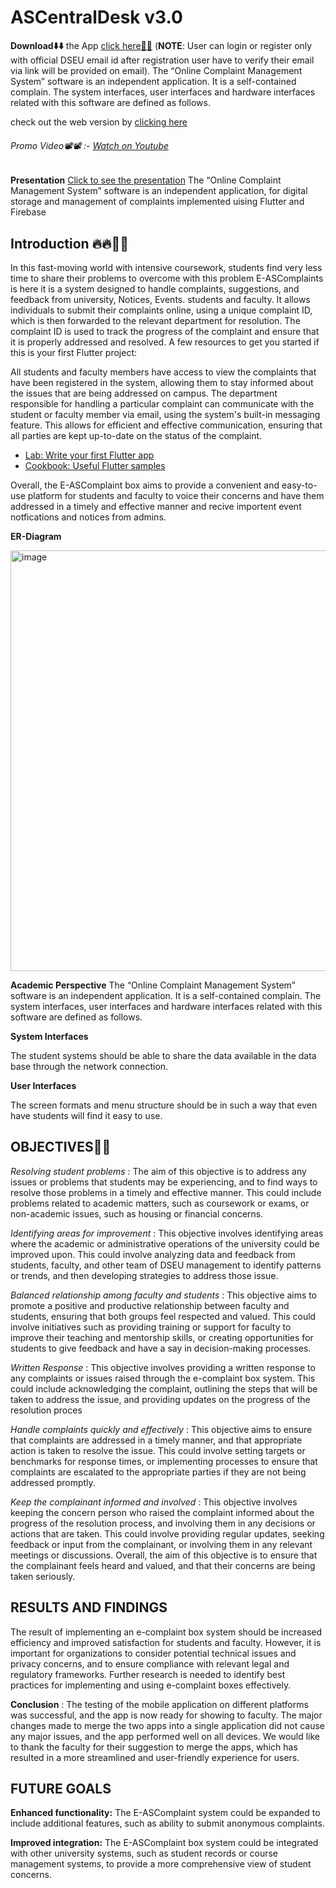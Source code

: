 # ASCentralDesk v3.0
 **Download⬇️⬇️** the App [click here📱📱](https://drive.google.com/file/d/1SN5V_c4d26h9QWtSSKGuLWQjqY4GjNKG/view?usp=share_link)    (**NOTE**: User can login or register only with official DSEU email id after registration user have to verify their email via link will be provided on email).
The “Online Complaint Management System” software is an independent application. It is a self-contained complain. The system interfaces, user interfaces and hardware interfaces related with this software are defined as follows.

check out the web version by [clicking here](https://github.com/Adityashahi4465/E-ASComplaint-Web)
###### Promo Video📽️📽️ :- [Watch on Youtube](https://www.youtube.com/watch?v=yJDTbuAsESw)
**Presentation** [Click to see the presentation](https://prezi.com/view/Tn6XXwUJb7WysuecKwV6/)
The “Online Complaint Management System” software is an independent application, for digital storage and management of complaints implemented uising Flutter and Firebase

## Introduction 🔥🔥👋👋

In this fast-moving world with intensive coursework, students find very less time to share their problems to overcome with this problem E-ASComplaints is here it is  a system designed to handle complaints, suggestions, and feedback from university, Notices, Events. 
students and faculty. It allows individuals to submit their complaints online, using a unique complaint ID, 
which is then forwarded to the relevant department for resolution. The complaint ID is used to track the 
progress of the complaint and ensure that it is properly addressed and resolved.
A few resources to get you started if this is your first Flutter project:

All students and faculty members have access to view the complaints that have been registered in the 
system, allowing them to stay informed about the issues that are being addressed on campus. The 
department responsible for handling a particular complaint can communicate with the student or faculty 
member via email, using the system's built-in messaging feature. This allows for efficient and effective 
communication, ensuring that all parties are kept up-to-date on the status of the complaint.
- [Lab: Write your first Flutter app](https://docs.flutter.dev/get-started/codelab)
- [Cookbook: Useful Flutter samples](https://docs.flutter.dev/cookbook)

Overall, the E-ASComplaint box aims to provide a convenient and easy-to-use platform for students and 
faculty to voice their concerns and have them addressed in a timely and effective manner and recive importent event notfications and notices from admins.

 **ER-Diagram**

 <img width="673" alt="image" src="https://user-images.githubusercontent.com/97585273/211216505-5a087d6b-4e90-4160-be8c-b65c8adcad3a.png">

**Academic Perspective**
The “Online Complaint Management System” software is an independent application. It is a self-contained 
complain. The system interfaces, user interfaces and hardware interfaces related with this software are 
defined as follows.

****System Interfaces****

The student systems should be able to share the data available in the data base through the network 
connection.

****User Interfaces****

The screen formats and menu structure should be in such a way that even have students will find it easy to 
use.


## OBJECTIVES🎯🎯
_Resolving student problems_ : The aim of this objective is to address any issues or problems that students 
may be experiencing, and to find ways to resolve those problems in a timely and effective manner. This 
could include problems related to academic matters, such as coursework or exams, or non-academic issues, 
such as housing or financial concerns.

_Identifying areas for improvement_ :  This objective involves identifying areas where the academic or 
administrative operations of the university could be improved upon. This could involve analyzing data and 
feedback from students, faculty, and other team of DSEU management to identify patterns or trends, and 
then developing strategies to address those issue.

_Balanced relationship among faculty and students_ :  This objective aims to promote a positive and 
productive relationship between faculty and students, ensuring that both groups feel respected and valued. 
This could involve initiatives such as providing training or support for faculty to improve their teaching 
and mentorship skills, or creating opportunities for students to give feedback and have a say in decision-making processes.

_Written Response_ : This objective involves providing a written response to any complaints or issues 
raised through the e-complaint box system. This could include acknowledging the complaint, outlining the 
steps that will be taken to address the issue, and providing updates on the progress of the resolution 
proces

_Handle complaints quickly and effectively_ : This objective aims to ensure that complaints are addressed 
in a timely manner, and that appropriate action is taken to resolve the issue. This could involve setting 
targets or benchmarks for response times, or implementing processes to ensure that complaints are 
escalated to the appropriate parties if they are not being addressed promptly.

_Keep the complainant informed and involved_ : This objective involves keeping the concern person who 
raised the complaint informed about the progress of the resolution process, and involving them in any 
decisions or actions that are taken. This could involve providing regular updates, seeking feedback or input 
from the complainant, or involving them in any relevant meetings or discussions. Overall, the aim of this 
objective is to ensure that the complainant feels heard and valued, and that their concerns are being taken 
seriously.

## RESULTS AND FINDINGS
The result of implementing an e-complaint box 
system should be increased efficiency and 
improved satisfaction for students and faculty. 
However, it is important for organizations to 
consider potential technical issues and privacy 
concerns, and to ensure compliance with 
relevant legal and regulatory frameworks. 
Further research is needed to identify best practices for implementing and using e-complaint boxes 
effectively.


**Conclusion** : The testing of the mobile application on different platforms was successful, and the app is 
now ready for showing to faculty. The major changes made to merge the two apps into a single application 
did not cause any major issues, and the app performed well on all devices. We would like to thank the 
faculty for their suggestion to merge the apps, which has resulted in a more streamlined and user-friendly 
experience for users.

## FUTURE GOALS 

**Enhanced functionality:** The E-ASComplaint system could be expanded to include additional 
features, such as ability to submit 
anonymous complaints.

**Improved integration:** The E-ASComplaint box system could be integrated with other university 
systems, such as student records or course management systems, to provide a more comprehensive view of 
student concerns.
